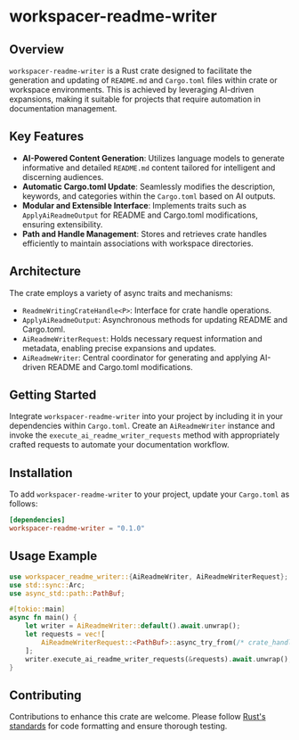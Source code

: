# workspacer-readme-writer

## Overview

`workspacer-readme-writer` is a Rust crate designed to facilitate the generation and updating of `README.md` and `Cargo.toml` files within crate or workspace environments. This is achieved by leveraging AI-driven expansions, making it suitable for projects that require automation in documentation management.

## Key Features
- **AI-Powered Content Generation**: Utilizes language models to generate informative and detailed `README.md` content tailored for intelligent and discerning audiences.
- **Automatic Cargo.toml Update**: Seamlessly modifies the description, keywords, and categories within the `Cargo.toml` based on AI outputs.
- **Modular and Extensible Interface**: Implements traits such as `ApplyAiReadmeOutput` for README and Cargo.toml modifications, ensuring extensibility.
- **Path and Handle Management**: Stores and retrieves crate handles efficiently to maintain associations with workspace directories.

## Architecture
The crate employs a variety of async traits and mechanisms:
- `ReadmeWritingCrateHandle<P>`: Interface for crate handle operations.
- `ApplyAiReadmeOutput`: Asynchronous methods for updating README and Cargo.toml.
- `AiReadmeWriterRequest`: Holds necessary request information and metadata, enabling precise expansions and updates.
- `AiReadmeWriter`: Central coordinator for generating and applying AI-driven README and Cargo.toml modifications.

## Getting Started
Integrate `workspacer-readme-writer` into your project by including it in your dependencies within `Cargo.toml`. Create an `AiReadmeWriter` instance and invoke the `execute_ai_readme_writer_requests` method with appropriately crafted requests to automate your documentation workflow.

## Installation
To add `workspacer-readme-writer` to your project, update your `Cargo.toml` as follows:

```toml
[dependencies]
workspacer-readme-writer = "0.1.0"
```

## Usage Example
```rust
use workspacer_readme_writer::{AiReadmeWriter, AiReadmeWriterRequest};
use std::sync::Arc;
use async_std::path::PathBuf;

#[tokio::main]
async fn main() {
    let writer = AiReadmeWriter::default().await.unwrap();
    let requests = vec![
        AiReadmeWriterRequest::<PathBuf>::async_try_from(/* crate_handle */).await.unwrap()
    ];
    writer.execute_ai_readme_writer_requests(&requests).await.unwrap();
}
```

## Contributing
Contributions to enhance this crate are welcome. Please follow [Rust's standards](https://www.rust-lang.org/policies/code-of-conduct) for code formatting and ensure thorough testing.
